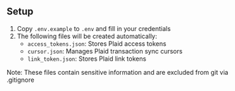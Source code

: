 ## Setup
1. Copy `.env.example` to `.env` and fill in your credentials
2. The following files will be created automatically:
   - `access_tokens.json`: Stores Plaid access tokens
   - `cursor.json`: Manages Plaid transaction sync cursors
   - `link_token.json`: Stores Plaid link tokens

Note: These files contain sensitive information and are excluded from git via .gitignore
